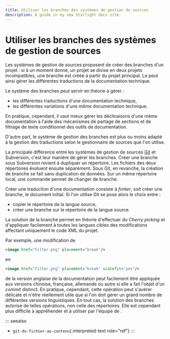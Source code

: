 ```yaml
---
title: Utiliser les branches des systèmes de gestion de sources
description: A guide in my new Starlight docs site.
---
```

# Utiliser les branches des systèmes de gestion de sources

Les systèmes de gestion de sources proposent de créer des branches d\'un
projet : si à un moment donné, un projet se divise en deux projets
incompatibles, une branche est créée à partir du projet principal. Le
peut ainsi gérer les différentes traductions de la documentation
technique.

Le système des branches peut servir en théorie à gérer :

-   les différentes traductions d\'une documentation technique,
-   les différentes variations d\'une même documentation technique.

En pratique, cependant, il vaut mieux gérer les déclinaisons d\'une même
documentation à l\'aide des mécanismes de partage de sections et de
filtrage de texte conditionnel des outils de documentation.

D\'autre part, le système de gestion des branches est plus ou moins
adapté à la gestion des traductions selon le gestionnaire de sources que
l\'on utilise.

La principale différence entre les systèmes de gestion de sources
[Git]() et Subversion, c\'est leur manière de gérer les branches. Créer
une branche sous Subversion revient à dupliquer un répertoire. Les
fichiers des deux répertoires évoluent ensuite séparément. Sous Git, en
revanche, la création de branche se fait sans duplication de données.
Sur un même répertoire local, une commande permet de changer de branche.

Créer une traduction d\'une documentation consiste à *forker*, soit
créer une branche, le document initial. Si l\'on utilise Git se pose
alors le choix entre :

-   copier le répertoire de la langue source,
-   créer une branche sur le répertoire de la langue source.

La solution de la branche permet en théorie d\'effectuer du *Cherry
picking* et d\'appliquer facilement à toutes les langues cibles des
modifications affectant uniquement le code XML du projet.

Par exemple, une modification de

``` xml
<image href="filter.png" placement="break"/>
```

en

``` xml
<image href="filter.png" placement="break" scalefit="yes"/>
```

de la version anglaise de la documentation peut facilement être
appliquée aux versions chinoise, française, allemande ou autre si elle a
fait l\'objet d\'un *commit* distinct. En pratique, cependant, cette
opération peut s\'avérer délicate et n\'être réellement utile que si
l\'on doit gérer un grand nombre de différentes versions linguistiques.
En tout cas, la solution des branches autorise de telles opérations, non
celle des répertoires. Elle est cependant plus difficile à appréhender
et à utiliser par l\'équipe de .

::: seealso
-   `git-du-fichier-au-contenu`{.interpreted-text role="ref"}
:::

